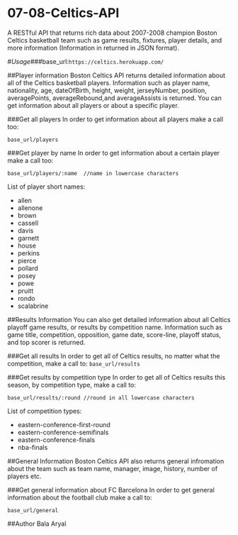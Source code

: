 # 07-08-Celtics-API

A RESTful API that returns rich data about 2007-2008 champion Boston Celtics basketball team such as game results, fixtures, player details, and more information (Information in returned in JSON format).

 #*Usage*###base_url:`https://celtics.herokuapp.com/`
 
 ##Player information Boston Celtics API returns detailed information about all of the Celtics basketball players. Information such as player name, nationality, age, dateOfBirth, height, weight, jerseyNumber, position, averagePoints, averageRebound,and averageAssists is returned. You can get information about all players or about a specific player.
 
 ###Get all players In order to get information about all players make a call too:
 
 `base_url/players`
 
 ###Get player by name In order to get information about a certain player make a call too:
 
 `base_url/players/:name  //name in lowercase characters`
 
 List of player short names:
 
* allen
* allenone
* brown
* cassell
* davis
* garnett
* house
* perkins
* pierce
* pollard
* posey
* powe
* pruitt
* rondo
* scalabrine

 ##Results Information
You can also get detailed information about all Celtics playoff game results, or results by competition name. Information such as game title, competition, opposition, game date, score-line, playoff status, and top scorer is returned.

 ###Get all results In order to get all of Celtics results, no matter what the competition, make a call to:
 `base_url/results`
 
 ###Get results by competition type In order to get all of Celtics results this season, by competition type, make a call to:

`base_url/results/:round //round in all lowercase characters`

 List of competition types:
 * eastern-conference-first-round
 * eastern-conference-semifinals
 * eastern-conference-finals
 * nba-finals
 
 ##General Information Boston Celtics API also returns general infromation about the team such as team name, manager, image, history, number of players etc.
 
 ###Get general information about FC Barcelona In order to get general information about the football club make a call to:
 
 `base_url/general`

##Author Bala Aryal
